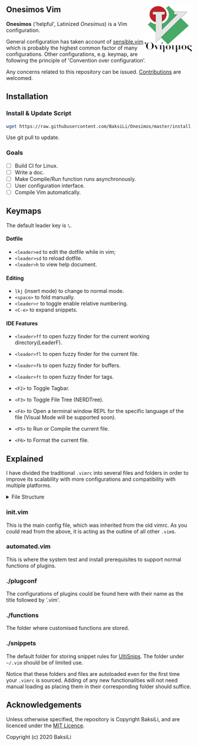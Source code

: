 Onesimos Vim
<img src="./doc/onesimos-logo.png" width:auto height=128pt align="right"/>
---
**Onesimos** ('helpful', Latinized *Onesimus*) is a Vim configuration.

General configuration has taken account of [sensible.vim](https://github.com/tpope/vim-sensible) which is probably the highest common factor of many configurations. Other configurations, e.g. keymap, are following the principle of 'Convention over configuration'.

Any concerns related to this repository can be issued. [Contributions](./CONTRIBUTING.md) are welcomed.

## Installation
### Install & Update Script
```bash
wget https://raw.githubusercontent.com/BaksiLi/Onesimos/master/install.sh && bash ./install.sh
```

Use git pull to update.

### Goals
- [ ] Build CI for Linux.
- [ ] Write a doc.
- [ ] Make Compile/Run function runs asynchronously.
- [ ] User configuration interface.
- [ ] Compile Vim automatically.

## Keymaps
The default leader key is `\`.

#### Dotfile
- `<leader>ed` to edit the dotfile while in vim;
- `<leader>sd` to reload dotfile.
- `<leader>h` to view help document.

#### Editing
- `lkj` (insert mode) to change to normal mode.
- `<space>` to fold manually.
- `<leader>r` to toggle enable relative numbering.
- `<C-e>` to expand snippets.

#### IDE Features
- `<leader>ff` to open fuzzy finder for the current working directory(LeaderF).
- `<leader>fl` to open fuzzy finder for the current file.
- `<leader>fb` to open fuzzy finder for buffers.
- `<leader>ft` to open fuzzy finder for tags.

- `<F2>` to Toggle Tagbar.
- `<F3>` to Toggle File Tree (NERDTree).
- `<F4>` to Open a terminal window REPL for the specific language of the file (Visual Mode will be supported soon).
- `<F5>` to Run or Compile the current file.
- `<F6>` to Format the current file.

## Explained
I have divided the traditional `.vimrc` into several files and folders in order to improve its scalability with more configurations and compatibility with multiple platforms.

<details>
<summary>File Structure</summary>

<!-- by `tree . -L 1` -->
```
.
├── README.md
├── automated.vim
├── **functions**
├── init.vim
├── **plugconf**
└── **snippets**
```

where there are (currently) three folders of differenciated functions and a few config file named `init.vim` (main) and `automated.vim`.

</details>

### init.vim
   This is the main config file, which was inherited from the old vimrc. As you could read from the above, it is acting as the outline of all other `.vim`s.

### automated.vim
   This is where the system test and install prerequisites to support normal functions of plugins.

### ./plugconf
   The configurations of plugins could be found here with their name as the title followed by '.vim'.

### ./functions
   The folder where customised functions are stored.

### ./snippets
   The default folder for storing snippet rules for [UltiSnips](https://github.com/SirVer/ultisnips). The folder under `~/.vim` should be of limited use.

Notice that these folders and files are autoloaded even for the first time your `.vimrc` is sourced. Adding of any new functionalities will not need manual loading as placing them in their corresponding folder should suffice.

## Acknowledgements
Unless otherwise specified, the repository is Copyright BaksiLi, and are licenced under the [MIT Licence](./LICENSE).

Copyright (c) 2020 BaksiLi
